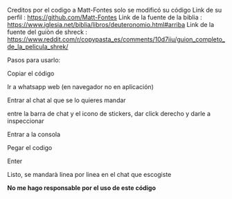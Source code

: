 Creditos por el codigo a Matt-Fontes solo se modificó su código
Link de su perfil : https://github.com/Matt-Fontes 
Link de la fuente de la biblia : https://www.iglesia.net/biblia/libros/deuteronomio.html#arriba 
Link de la fuente del guiòn de shreck : https://www.reddit.com/r/copypasta_es/comments/10d7iiu/guion_completo_de_la_pelicula_shrek/



Pasos para usarlo:

  Copiar el código
  
  Ir a whatsapp web (en navegador no en aplicación)
  
  Entrar al chat al que se lo quieres mandar 

  entre la barra de chat y el icono de stickers, dar click derecho y darle a inspeccionar 
  
  Entrar a la consola 
  
  Pegar el codigo 
  
  Enter 
  
  Listo, se mandarà linea por linea en el chat que escogiste 

  ****No me hago responsable por el uso de este código**** 
